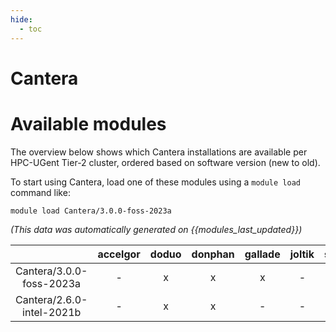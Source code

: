 ```yaml
---
hide:
  - toc
---
```


Cantera
=======

# Available modules


The overview below shows which Cantera installations are available per HPC-UGent Tier-2 cluster, ordered based on software version (new to old).

To start using Cantera, load one of these modules using a `module load` command like:

```shell
module load Cantera/3.0.0-foss-2023a
```

*(This data was automatically generated on {{modules_last_updated}})*  

| |accelgor|doduo|donphan|gallade|joltik|shinx|
| :---: | :---: | :---: | :---: | :---: | :---: | :---: |
|Cantera/3.0.0-foss-2023a|-|x|x|x|-|x|
|Cantera/2.6.0-intel-2021b|-|x|x|-|-|-|
